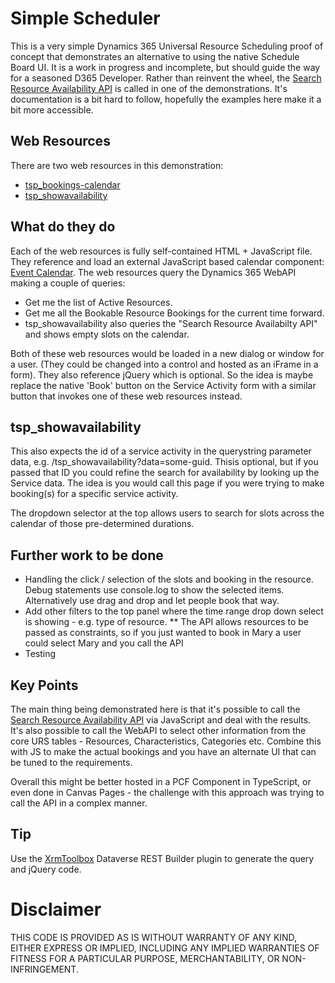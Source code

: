 # Simple Scheduler

This is a very simple Dynamics 365 Universal Resource Scheduling proof of concept that demonstrates an alternative to using the native Schedule Board UI. It is a work in progress and incomplete, but should guide the way for a seasoned D365 Developer. Rather than reinvent the wheel, the [Search Resource Availability API](https://learn.microsoft.com/en-us/dynamics365/customer-service/develop/universal-resource-scheduling) is called in one of the demonstrations. It's documentation is a bit hard to follow, hopefully the examples here make it a bit more accessible. 

## Web Resources
There are two web resources in this demonstration:
* [tsp_bookings-calendar](src/tsp_bookings-calendar.html)
* [tsp_showavailability](src/tsp_showavailability.html)

## What do they do
Each of the web resources is fully self-contained HTML + JavaScript file. They reference and load an external JavaScript based calendar component: [Event Calendar](https://github.com/vkurko/calendar). The web resources query the Dynamics 365 WebAPI making a couple of queries:
* Get me the list of Active Resources.
* Get me all the Bookable Resource Bookings for the current time forward.
* tsp_showavailability also queries the "Search Resource Availabilty API" and shows empty slots on the calendar.

Both of these web resources would be loaded in a new dialog or window for a user. (They could be changed into a control and hosted as an iFrame in a form). They also reference jQuery which is optional. So the idea is maybe replace the native 'Book' button on the Service Activity form with a similar button that invokes one of these web resources instead. 

## tsp_showavailability
This also expects the id of a service activity in the querystring parameter data, e.g. /tsp_showavailability?data=some-guid. Thisis optional, but if you passed that ID you could refine the search for availability by looking up the Service data. The idea is you would call this page if you were trying to make booking(s) for a specific service activity. 

The dropdown selector at the top allows users to search for slots across the calendar of those pre-determined durations. 

## Further work to be done
* Handling the click / selection of the slots and booking in the resource. Debug statements use console.log to show the selected items. Alternatively use drag and drop and let people book that way.
* Add other filters to the top panel where the time range drop down select is showing - e.g. type of resource. 
** The API allows resources to be passed as constraints, so if you just wanted to book in Mary a user could select Mary and you call the API
* Testing

## Key Points
The main thing being demonstrated here is that it's possible to call the [Search Resource Availability API](https://learn.microsoft.com/en-us/dynamics365/customer-service/develop/universal-resource-scheduling) via JavaScript and deal with the results. It's also possible to call the WebAPI to select other information from the core URS tables - Resources, Characteristics, Categories etc. Combine this with JS to make the actual bookings and you have an alternate UI that can be tuned to the requirements.

Overall this might be better hosted in a PCF Component in TypeScript, or even done in Canvas Pages - the challenge with this approach was trying to call the API in a complex manner.

## Tip
Use the [XrmToolbox](https://www.xrmtoolbox.com/) Dataverse REST Builder plugin to generate the query and jQuery code. 


# Disclaimer
THIS CODE IS PROVIDED AS IS WITHOUT WARRANTY OF ANY KIND, EITHER EXPRESS OR IMPLIED, INCLUDING ANY IMPLIED WARRANTIES OF FITNESS FOR A PARTICULAR PURPOSE, MERCHANTABILITY, OR NON-INFRINGEMENT.
